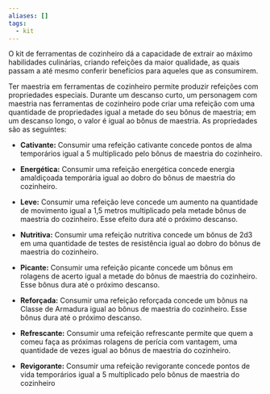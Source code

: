 ```yaml
---
aliases: []
tags:
  - kit
---
```


O kit de ferramentas de cozinheiro dá a capacidade de extrair ao máximo habilidades culinárias, criando refeições da maior qualidade, as quais passam a até mesmo conferir benefícios para aqueles que as consumirem.  

Ter maestria em ferramentas de cozinheiro permite produzir refeições com propriedades especiais. Durante um descanso curto, um personagem com maestria nas ferramentas de cozinheiro pode criar uma refeição com uma quantidade de propriedades igual a metade do seu bônus de maestria; em um descanso longo, o valor é igual ao bônus de maestria. As propriedades são as seguintes:  
- **Cativante:** Consumir uma refeição cativante concede pontos de alma temporários igual a 5 multiplicado pelo bônus de maestria do cozinheiro.  

- **Energética:** Consumir uma refeição energética concede energia amaldiçoada temporária igual ao dobro do bônus de maestria do cozinheiro.  

- **Leve:** Consumir uma refeição leve concede um aumento na quantidade de movimento igual a 1,5 metros multiplicado pela metade bônus de maestria do cozinheiro. Esse efeito dura até o próximo descanso.  

- **Nutritiva:** Consumir uma refeição nutritiva concede um bônus de 2d3 em uma quantidade de testes de resistência igual ao dobro do bônus de maestria do cozinheiro.  

- **Picante:** Consumir uma refeição picante concede um bônus em rolagens de acerto igual a metade do bônus de maestria do cozinheiro. Esse bônus dura até o próximo descanso.  

- **Reforçada:** Consumir uma refeição reforçada concede um bônus na Classe de Armadura igual ao bônus de maestria do cozinheiro. Esse bônus dura até o próximo descanso.  

- **Refrescante:** Consumir uma refeição refrescante permite que quem a comeu faça as próximas rolagens de perícia com vantagem, uma quantidade de vezes igual ao bônus de maestria do cozinheiro.  

- **Revigorante:** Consumir uma refeição revigorante concede pontos de vida temporários igual a 5 multiplicado pelo bônus de maestria do cozinheiro